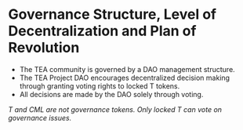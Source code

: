 # Governance Structure, Level of Decentralization and Plan of Revolution 
- The TEA community is governed by a DAO management structure. 
- The TEA Project DAO encourages decentralized decision making through granting voting rights to locked T tokens. 
- All decisions are made by the DAO solely through voting. 

*T and CML are not governance tokens. Only locked T can vote on governance issues.*
